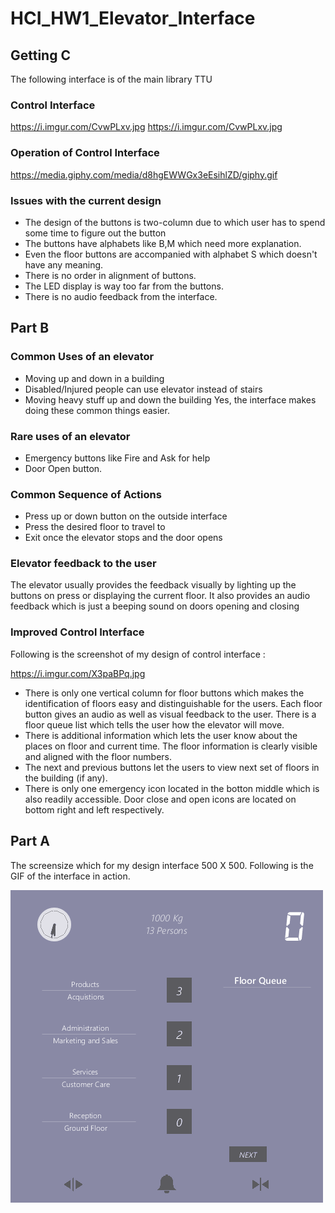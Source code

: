 # HCI_HW1_Elevator_Interface

## Getting C
The following interface is of the main library TTU

### Control Interface 

https://i.imgur.com/CvwPLxv.jpg https://i.imgur.com/CvwPLxv.jpg 

### Operation of Control Interface 

https://media.giphy.com/media/d8hgEWWGx3eEsihlZD/giphy.gif

### Issues with the current design

- The design of the buttons is two-column due to which user has to spend some time to figure out the button
- The buttons have alphabets like B,M which need more explanation.
- Even the floor buttons are accompanied with alphabet S which doesn't have any meaning.
- There is no order in alignment of buttons.
- The LED display is way too far from the buttons.
- There is no audio feedback from the interface.

## Part B

### Common Uses of an elevator

- Moving up and down in a building
- Disabled/Injured people can use elevator instead of stairs
- Moving heavy stuff up and down the building 
Yes, the interface makes doing these common things easier.

### Rare uses of an elevator
- Emergency buttons like Fire and Ask for help
- Door Open button.

### Common Sequence of Actions

- Press up or down button on the outside interface
- Press the desired floor to travel to
- Exit once the elevator stops and the door opens

### Elevator feedback to the user
The elevator usually provides the feedback visually by lighting up the buttons on press or displaying the current floor. It also provides an audio feedback which is just a beeping sound on doors opening and closing

### Improved Control Interface
Following is the screenshot of my design of control interface :

https://i.imgur.com/X3paBPq.jpg

- There is only one vertical column for floor buttons which makes the identification of floors easy and distinguishable for the users. Each floor button gives an audio as well as visual feedback to the user. There is a floor queue list which tells the user how the elevator will move.
- There is additional information which lets the user know about the places on floor and current time. The floor information is clearly visible and aligned with the floor numbers.
- The next and previous buttons let the users to view next set of floors in the building (if any).
- There is only one emergency icon located in the botton middle which is also readily accessible. Door close and open icons are located on bottom right and left respectively.

## Part A

The screensize which for my design interface 500 X 500. Following is the GIF of the interface in action.

![](hw1.tiwari.gif)
